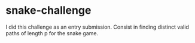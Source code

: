 # snake-challenge
I did this challenge as an entry submission. Consist in finding distinct valid paths of length p for the snake game.
